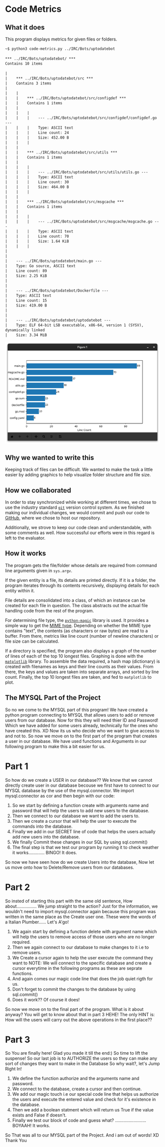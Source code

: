 # Code Metrics

## What it does

This program displays metrics for given files or folders.

```
~$ python3 code-metrics.py ../IRC/Bots/uptodatebot

*** ../IRC/Bots/uptodatebot/ ***
Contains 10 items

|    
|    *** ../IRC/Bots/uptodatebot/src ***
|    Contains 3 items
|    
|    |    
|    |    *** ../IRC/Bots/uptodatebot/src/configdef ***
|    |    Contains 1 items
|    |    
|    |    |    
|    |    |    --- ../IRC/Bots/uptodatebot/src/configdef/configdef.go ---
|    |    |    Type: ASCII text
|    |    |    Line count: 24
|    |    |    Size: 452.00 B
|    |    |    
|    |    
|    |    *** ../IRC/Bots/uptodatebot/src/utils ***
|    |    Contains 1 items
|    |    
|    |    |    
|    |    |    --- ../IRC/Bots/uptodatebot/src/utils/utils.go ---
|    |    |    Type: ASCII text
|    |    |    Line count: 30
|    |    |    Size: 464.00 B
|    |    |    
|    |    
|    |    *** ../IRC/Bots/uptodatebot/src/msgcache ***
|    |    Contains 1 items
|    |    
|    |    |    
|    |    |    --- ../IRC/Bots/uptodatebot/src/msgcache/msgcache.go ---
|    |    |    Type: ASCII text
|    |    |    Line count: 70
|    |    |    Size: 1.64 KiB
|    |    |    
|    
|    
|    --- ../IRC/Bots/uptodatebot/main.go ---
|    Type: Go source, ASCII text
|    Line count: 89
|    Size: 2.25 KiB
|    
|    
|    --- ../IRC/Bots/uptodatebot/Dockerfile ---
|    Type: ASCII text
|    Line count: 15
|    Size: 419.00 B
|    
|    
|    --- ../IRC/Bots/uptodatebot/uptodatebot ---
|    Type: ELF 64-bit LSB executable, x86-64, version 1 (SYSV), dynamically linked
|    Size: 3.34 MiB
```

![Generated Graph](assets/MatplotlibGraph.png)

## Why we wanted to write this

Keeping track of files can be difficult. We wanted to make the task a little easier by adding graphics to help visualize folder structure and file size.

## How we collaborated

In order to stay synchronized while working at different times, we chose to use the industry standard [`git`](https://git-scm.org) version control system.
As we finished making our individual changes, we would commit and push our code to [GitHub](https://github.com/Pippadi/code-metrics), where we chose to host our repository.

Additionally, we strove to keep our code clean and understandable, with some comments as well.
How successful our efforts were in this regard is left to the evaluator.

## How it works

The program gets the file/folder whose details are required from command line arguments given in `sys.argv`.

If the given entity is a file, its details are printed directly. If it is a folder, the program iterates through its contents recursively, displaying details for each entity within it.

File details are consolidated into a class, of which an instance can be created for each file in question.
The class abstracts out the actual file handling code from the rest of the program.

For determining file type, the [`python-magic`](https://pypi.org/project/python-magic/) library is used.
It provides a simple way to get the [MIME type](https://developer.mozilla.org/en-US/docs/Web/HTTP/Basics_of_HTTP/MIME_types).
Depending on whether the MIME type contains "text", the contents (as characters or raw bytes) are read to a buffer.
From there, metrics like line count (number of newline characters) or file size can be calculated.

If a directory is specified, the program also displays a graph of the number of lines of each of the top 10 longest files.
Graphing is done with the [`matplotlib`](https://matplotlib.org/) library.
To assemble the data required, a hash map (dictionary) is created with filenames as keys and their line counts as their values.
From there, the keys and values are taken into separate arrays, and sorted by line count.
Finally, the top 10 longest files are taken, and fed to `matplotlib` to plot.


## The MYSQL Part of the Project
So no we come to the MYSQL part of this program!
We have created a python program connecting to MYSQL that allows users to add or remove users from our database.
Now for this they will need thier ID and Password! Which we have added for some users already, technically for the ones who have created this. XD
Now its us who decide who we want to give access to and not to. So now we move on to the first part of the program that creates a user in our database.
We have used functions and Arguments in our following program to make this a bit easier for us.
# Part 1
So how do we create a USER in our database??
We know that we cannot directly create user in our database becouse we first have to connect to our MYSQL database by the use of the mysql.connector.
We import mysql.connector as cor and then begin with our code:
1. So we start by defining a function create with arguments name and password that will help the users to add new users to the database.
2. Then we connect to our database we want to add the users to.
3. Then we create a cursor that will help the user to execute the commands into the database.
4. Finally we add in our SECRET line of code that helps the users actually add new users into the database.
5. We finally Commit these changes in our SQL by using sql.commit()
6. The final step is that we test our program by running it to check weather it works.............
BINGO! It does.

So now we have seen how do we create Users into the database, Now let us move onto how to Delete/Remove users from our databases.

# Part 2
So insted of starting this part with the same old sentence, How about................
We jump straight to the action?
Just for the information, we wouldn't need to import mysql.connector again because this program was written in the same place as the Create user one.
These were the words of a Italian Plumber...... Let's A'go!
1. We again start by defining a function delete with argument name which will help the users to remove access of those users who are no longer required.
2. Then we again connect to our database to make changes to it i.e to remove users.
3. We Create a cursor again to help the user execute the command they want to
NOTE: We will connect to the specific database and create a cursor everytime in the following programs as these are seprate functions.
4. And again comes our magic code line that does the job quiet rigth for us.
5. Don't forget to commit the changes to the database by using sql.commit()
6. Does it work??
Of course it does! 

So now we move on to the final part of the program.
What is it about anyway?
You will get to know about that in part 3 HEHE!
The only HINT is:
How will the users will carry out the above operations in the first place??

# Part 3
So You are finally here!
Glad you made it till the end:)
So time to lift the suspense!
So our last job is to AUTHORIZE the users so they can make any sort of changes they want to make in the Database
So why wait?, let's Jump Right In!
1. We define the function authorize and the arguments name and password.
2. We connect to the database, create a cursor and then continue.
3. We add our magic touch i.e our special code line that helps us authorize the users and execute the entered value and check for it's existence in the database.
4. Then we add a boolean statment which will return us True if the value exists and False if doesn't.
5. Finally we test our block of code and guess what? .........................
BOYAAH! It works.

So That was all to our MYSQL part of the Project.
And i am out of words! XD
Thank You 

